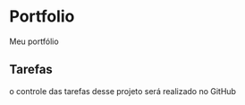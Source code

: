 # Portfolio
Meu portfólio

## Tarefas

o controle das tarefas desse projeto será realizado no GitHub